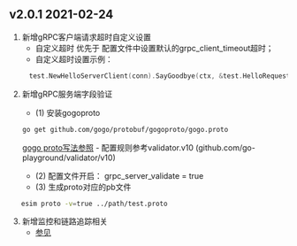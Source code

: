 ##  v2.0.1 2021-02-24 
1. 新增gRPC客户端请求超时自定义设置
    - 自定义超时 优先于 配置文件中设置默认的grpc_client_timeout超时；
    - 自定义超时设置示例：
 ```go
      test.NewHelloServerClient(conn).SayGoodbye(ctx, &test.HelloRequest{Name: "HH"}, WithTimeout(10*time.Second))
```
   
2. 新增gRPC服务端字段验证
    - (1) 安装gogoproto
    ```bash
    go get github.com/gogo/protobuf/gogoproto/gogo.proto
    ```

      [gogo proto写法参照](https://kj_test.bhecard.com:8443/gitlab/go-dev/esim/-/blob/hy/mertrics/grpc/test/hello.proto)
        - 配置规则参考validator.v10 (github.com/go-playground/validator/v10)
    - (2) 配置文件开启： grpc_server_validate = true
    - (3) 生成proto对应的pb文件
 ```bash
    esim proto -v=true ../path/test.proto
 ```
  
3. 新增监控和链路追踪相关
     - [参见](https://kj_test.bhecard.com:8443/confluence/pages/viewpage.action?pageId=1310725)
